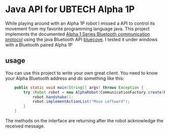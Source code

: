 # Java API for UBTECH Alpha 1P
While playing around with an Alpha 1P robot I missed a API to control its movement from my favorite programming language java. This project implements the documented [Alpha 1 Series Bluetooth communication protocol](https://ubtrobot.com/pages/alpha-robot-downloads) using the java Bluetooth API [bluecove](http://www.bluecove.org/). I tested it under windows with a Bluetooth paired Alpha 1P

## usage
You can use this project to write your own great client. You need to know your Alpha Bluetooth address and do something like this:
```java
    public static void main(String[] args) throws Exception {
        try (Robot robot = new AlphaRobot(CommunicationFactory.create(ROBOT_ID))) {
            robot.handshake();
            robot.implementActionList("Move Leftward");
        }
    }
```
The methods on the interface are returning after the robot acknowledge the received message.    
